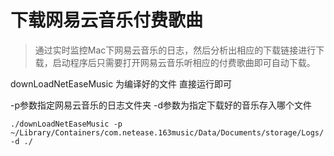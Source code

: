 # 下载网易云音乐付费歌曲

> 通过实时监控Mac下网易云音乐的日志，然后分析出相应的下载链接进行下载，启动程序后只需要打开网易云音乐听相应的付费歌曲即可自动下载。

 downLoadNetEaseMusic 为编译好的文件 直接运行即可
 
 -p参数指定网易云音乐的日志文件夹 -d参数为指定下载好的音乐存入哪个文件
 
`
./downLoadNetEaseMusic -p ~/Library/Containers/com.netease.163music/Data/Documents/storage/Logs/ -d ./
`

